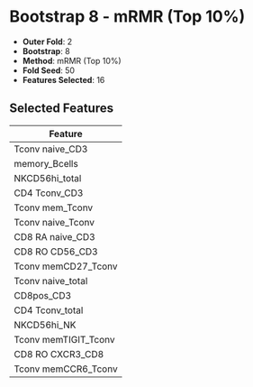 # Bootstrap 8 - mRMR (Top 10%)

- **Outer Fold**: 2
- **Bootstrap**: 8
- **Method**: mRMR (Top 10%)
- **Fold Seed**: 50
- **Features Selected**: 16

## Selected Features

| Feature |
|---------|
| Tconv naive_CD3 |
| memory_Bcells |
| NKCD56hi_total |
| CD4 Tconv_CD3 |
| Tconv mem_Tconv |
| Tconv naive_Tconv |
| CD8 RA naive_CD3 |
| CD8 RO CD56_CD3 |
| Tconv memCD27_Tconv |
| Tconv naive_total |
| CD8pos_CD3 |
| CD4 Tconv_total |
| NKCD56hi_NK |
| Tconv memTIGIT_Tconv |
| CD8 RO CXCR3_CD8 |
| Tconv memCCR6_Tconv |
